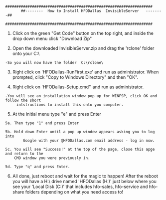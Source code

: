           ##################################################################
           ##--------  How to Install HFODallas  InvisibleServer   --------##
           ##################################################################
				 
                            
  1. Click on the green "Get Code" button on the top right, and inside the drop down menu click "Download Zip"

  2. Open the downloaded InvisibleServer.zip and drag the 'rclone' folder onto your C:\
	
	-So you will now have the folder  C:\rclone\
  

  3. Right click on 'HFODallas-RunFirst.exe' and run as administrator.  When prompted, 
     click "Copy to Windows Directory" and then "OK".
  

  4. Right click on 'HFODallas-Setup.cmd'' and run as administrator.

	-You will see an installation window pop up for WINFSP, click OK and follow the short 
         intstructions to install this onto you computer.

    
  5. At the initial menu type "e" and press Enter 
	
	5a. Then type "1" and press Enter
 
	5b. Hold down Enter until a pop up window appears asking you to log into 
            Google with your @HFODallas.com email address - log in now.

	5c. You will see "Success!" at the top of the page, close this apge and return to the 
	    CMD window you were previously in.

	5d. Type "q" and press Enter.

   6. All done, just reboot and wait for the magic to happen! After the reboot you will have a
      H:\ drive named 'HFODallas (H:)' just below where you see your 'Local Disk (C:)' that 
      includes hfo-sales, hfo-service and hfo-share folders depending on what you need access to!	

